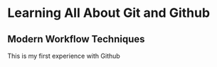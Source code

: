 # Learning All About Git and Github

## Modern Workflow Techniques

This is my first experience with Github